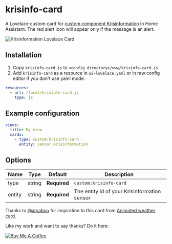 # krisinfo-card
A Lovelace custom card for [custom component Krisinformation](https://github.com/isabellaalstrom/sensor.krisinformation) in Home Assistant.
The red alert icon will appear only if the message is an alert.

<img src="https://github.com/isabellaalstrom/krisinfo-card/blob/master/krisinfo.png" alt="Krisinformation Lovelace Card" />

## Installation

1. Copy `krisinfo-card.js` to `<config directory>/www/krisinfo-card.js`
2. Add `krisinfo-card` as a resource in `ui-lovelace.yaml` or in raw config editor if you don't use yaml mode.

```yaml
resources:
  - url: /local/krisinfo-card.js
    type: js
```


## Example configuration

```yaml
views:
  title: My view
  cards:
    - type: custom:krisinfo-card
      entity: sensor.krisinformation
```

## Options

| Name | Type | Default | Description
| ---- | ---- | ------- | -----------
| type | string | **Required** | `custom:krisinfo-card`
| entity | string | **Required** | The entity id of your Krisinformation sensor



Thanks to [@arsaboo](https://github.com/arsaboo) for inspiration to this card from [Animated weather card](https://community.home-assistant.io/t/custom-animated-weather-card-for-lovelace/58338).


Like my work and want to say thanks? Do it here:

<a href="https://www.buymeacoffee.com/iq1f96D" target="_blank"><img src="https://www.buymeacoffee.com/assets/img/custom_images/purple_img.png" alt="Buy Me A Coffee" style="height: auto !important;width: auto !important;" ></a>
